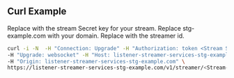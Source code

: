 ## Curl Example
Replace <Stream Secret Key> with the stream Secret key for your stream.
Replace stg-example.com with your domain.
Replace <Stream-id> with the streamer id.

```bash
curl -i -N  -H "Connection: Upgrade" -H "Authorization: token <Stream Secret Key>" \
-H "Upgrade: websocket" -H "Host: listener-streamer-services-stg-example.com" \ 
-H "Origin: listener-streamer-services-stg-example.com" \
https://listener-streamer-services-stg-example.com/v1/streamer/<Stream-id>
```
